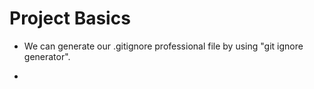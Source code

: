 # Project Basics

- We can generate our .gitignore professional file by using "git ignore generator".

- 